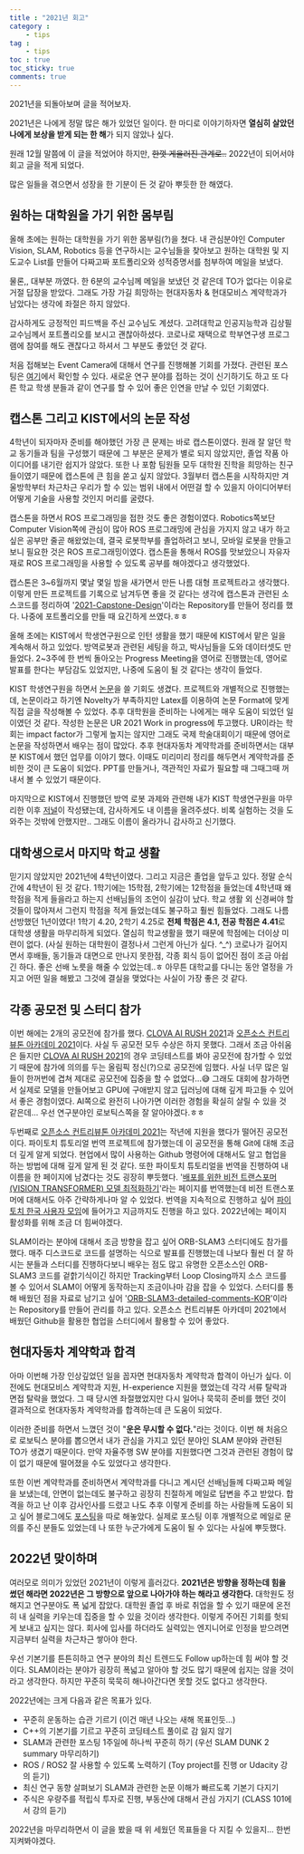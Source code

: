```yaml
---
title : "2021년 회고"
category :
    - tips
tag :
    - tips
toc : true
toc_sticky: true
comments: true
---  
```


2021년을 되돌아보며 글을 적어보자.  

2021년은 나에게 정말 많은 해가 있었던 일이다. 한 마디로 이야기하자면 **열심히 살았던 나에게 보상을 받게 되는 한 해**가 되지 않았나 싶다.  

원래 12월 말쯤에 이 글을 적었어야 하지만, ~~한껏 게을러진 관계로..~~ 2022년이 되어서야 회고 글을 적게 되었다.  

많은 일들을 겪으면서 성장을 한 기분이 든 것 같아 뿌듯한 한 해였다.

## 원하는 대학원을 가기 위한 몸부림  

올해 초에는 원하는 대학원을 가기 위한 몸부림(?)을 쳤다. 내 관심분야인 Computer Vision, SLAM, Robotics 등을 연구하시는 교수님들을 찾아보고 원하는 대학원 및 지도교수 List를 만들어 다짜고짜 포트폴리오와 성적증명서를 첨부하여 메일을 보냈다.  

물론,, 대부분 까였다. 한 6분의 교수님께 메일을 보냈던 것 같은데 TO가 없다는 이유로 거절 답장을 받았다. 그래도 가장 가길 희망하는 현대자동차 & 현대모비스 계약학과가 남았다는 생각에 좌절은 하지 않았다.  

감사하게도 긍정적인 피드백을 주신 교수님도 계셨다. 고려대학교 인공지능학과 김상필 교수님께서 포트폴리오를 보시고 괜찮아하셨다. 코로나로 재택으로 학부연구생 프로그램에 참여를 해도 괜찮다고 하셔서 그 부분도 좋았던 것 같다.  

처음 접해보는 Event Camera에 대해서 연구를 진행해볼 기회를 가졌다. 관련된 포스팅은 [여기](https://taeyoung96.github.io/research/EventSurvey/)에서 확인할 수 있다. 새로운 연구 분야를 접하는 것이 신기하기도 하고 또 다른 학교 학생 분들과 같이 연구를 할 수 있어 좋은 인연을 만날 수 있던 기회였다.  

## 캡스톤 그리고 KIST에서의 논문 작성  

4학년이 되자마자 준비를 해야했던 가장 큰 문제는 바로 캡스톤이였다. 원래 잘 알던 학교 동기들과 팀을 구성했기 때문에 그 부분은 문제가 별로 되지 않았지만, 졸업 작품 아이디어를 내기란 쉽지가 않았다. 또한 나 포함 팀원들 모두 대학원 진학을 희망하는 친구들이였기 때문에 캡스톤에 큰 힘을 쏟고 싶지 않았다. 3월부터 캡스톤을 시작하지만 겨울방학부터 차근차근 우리가 할 수 있는 범위 내에서 어떤걸 할 수 있을지 아이디어부터 어떻게 기술을 사용할 것인지 머리를 굴렸다.  

캡스톤을 하면서 ROS 프로그래밍을 접한 것도 좋은 경험이였다. Robotics쪽보단 Computer Vision쪽에 관심이 많아 ROS 프로그래밍에 관심을 가지지 않고 내가 하고 싶은 공부만 줄곧 해왔었는데, 결국 로봇학부를 졸업하려고 보니, 모바일 로봇을 만들고 보니 필요한 것은 ROS 프로그래밍이였다. 캡스톤을 통해서 ROS를 맛보았으니 자유자재로 ROS 프로그래밍을 사용할 수 있도록 공부를 해야겠다고 생각했었다.  

캡스톤은 3~6월까지 몇날 몇일 밤을 새가면서 만든 나름 대형 프로젝트라고 생각했다. 이렇게 만든 프로젝트를 기록으로 남겨두면 좋을 것 같다는 생각에 캡스톤과 관련된 소스코드를 정리하여 '[2021-Capstone-Design](https://github.com/Taeyoung96/2021-Capstone-Design)'이라는 Repository를 만들어 정리를 했다. 나중에 포트폴리오를 만들 때 요긴하게 쓰였다.ㅎㅎ  

올해 초에는 KIST에서 학생연구원으로 인턴 생활을 했기 때문에 KIST에서 맡은 일을 계속해서 하고 있었다. 방역로봇과 관련된 세팅을 하고, 박사님들을 도와 데이터셋도 만들었다. 2~3주에 한 번씩 돌아오는 Progress Meeting을 영어로 진행했는데, 영어로 발표를 한다는 부담감도 있었지만, 나중에 도움이 될 것 같다는 생각이 들었다. 

KIST 학생연구원을 하면서 [논문](https://drive.google.com/file/d/1RW1ViffMUETmIh4WIzt-cj-AC-xEJ5w4/view?usp=sharing)을 쓸 기회도 생겼다. 프로젝트와 개별적으로 진행했는데, 논문이라고 하기엔 Novelty가 부족하지만 Latex를 이용하여 논문 Format에 맞게 직접 글을 작성해볼 수 있었다. 추후 대학원을 준비하는 나에게는 매우 도움이 되었던 일이였던 것 같다. 작성한 논문은 UR 2021 Work in progress에 투고했다. UR이라는 학회는 impact factor가 그렇게 높지는 않지만 그래도 국제 학술대회이기 때문에 영어로 논문을 작성하면서 배우는 점이 많았다. 추후 현대자동차 계약학과를 준비하면서는 대부분 KIST에서 했던 업무를 이야기 했다. 이때도 미리미리 정리를 해두면서 계약학과를 준비한 것이 큰 도움이 되었다. PPT를 만들거나, 객관적인 자료가 필요할 때 그때그때 꺼내서 볼 수 있었기 때문이다.  

마지막으로 KIST에서 진행했던 방역 로봇 과제와 관련해 내가 KIST 학생연구원을 마무리한 이후 [저널](https://www.mdpi.com/1424-8220/21/23/7776)이 작성됐는데, 감사하게도 내 이름을 올려주셨다. 비록 실험하는 것을 도와주는 것밖에 안했지만.. 그래도 이름이 올라가니 감사하고 신기했다.

## 대학생으로서 마지막 학교 생활  

믿기지 않았지만 2021년에 4학년이였다. 그리고 지금은 졸업을 앞두고 있다. 정말 순식간에 4학년이 된 것 같다. 1학기에는 15학점, 2학기에는 12학점을 들었는데 4학년때 왜 학점을 적게 들을라고 하는지 선배님들의 조언이 실감이 났다. 학교 생활 외 신경써야 할 것들이 많아져서 그런지 학점을 적게 들었는데도 불구하고 훨씬 힘들었다. 그래도 나름 선방했던 1년이였다! 1학기 4.20, 2학기 4.25로 **전체 학점은 4.1, 전공 학점은 4.41**로 대학생 생활을 마무리하게 되었다. 열심히 학교생활을 했기 때문에 학점에는 더이상 미련이 없다. (사실 원하는 대학원이 결정나서 그런게 아닌가 싶다. ^_^) 코로나가 길어지면서 후배들, 동기들과 대면으로 만나지 못한점, 각종 회식 등이 없어진 점이 조금 아쉽긴 하다. 좋은 선배 노릇을 해줄 수 있었는데..ㅎ 아무튼 대학교를 다니는 동안 열정을 가지고 어떤 일을 해봤고 그것에 결실을 맺었다는 사실이 가장 좋은 것 같다.  

## 각종 공모전 및 스터디 참가  

이번 해에는 2개의 공모전에 참가를 했다. [CLOVA AI RUSH 2021](https://campaign.naver.com/clova_airush/)과 [오픈소스 컨트리뷰톤 아카데미 2021](https://www.oss.kr/notice/show/d7db473a-f57b-4d5e-be88-c0752f1719ec)이다. 사실 두 공모전 모두 수상은 하지 못했다. 그래서 조금 아쉬움은 들지만 [CLOVA AI RUSH 2021](https://campaign.naver.com/clova_airush/)의 경우 코딩테스트를 봐야 공모전에 참가할 수 있었기 때문에 참가에 의의를 두는 올림픽 정신(?)으로 공모전에 임했다. 사실 너무 많은 일들이 한꺼번에 겹쳐 제대로 공모전에 집중을 할 수 없었다...😅 그래도 대회에 참가하면서 실제로 모델을 만들어보고 GPU에 구애받지 않고 딥러닝에 대해 깊게 파고들 수 있어서 좋은 경험이였다. AI쪽으로 완전히 나아가면 이러한 경험을 확실히 살릴 수 있을 것 같은데... 우선 연구분야인 로보틱스쪽을 잘 알아야겠다.ㅎㅎ  

두번째로 [오픈소스 컨트리뷰톤 아카데미 2021](https://www.oss.kr/notice/show/d7db473a-f57b-4d5e-be88-c0752f1719ec)는 작년에 지원을 했다가 떨어진 공모전이다. 파이토치 튜토리얼 번역 프로젝트에 참가했는데 이 공모전을 통해 Git에 대해 조금 더 깊게 알게 되었다. 현업에서 많이 사용하는 Github 명령어에 대해서도 알고 협업을 하는 방법에 대해 깊게 알게 된 것 같다. 또한 파이토치 튜토리얼을 번역을 진행하여 내 이름을 한 페이지에 남겼다는 것도 굉장히 뿌듯했다. '[배포를 위한 비전 트랜스포머(VISION TRANSFORMER) 모델 최적화하기](https://tutorials.pytorch.kr/beginner/vt_tutorial.html)'라는 페이지를 번역했는데 비전 트랜스포머에 대해서도 아주 간략하게나마 알 수 있었다. 번역을 지속적으로 진행하고 싶어 [파이토치 한국 사용자 모임](https://github.com/PyTorchKorea)에 들어가고 지금까지도 진행을 하고 있다. 2022년에는 페이지 활성화를 위해 조금 더 힘써야겠다.  

SLAM이라는 분야에 대해서 조금 방향을 잡고 싶어 ORB-SLAM3 스터디에도 참가를 했다. 매주 디스코드로 코드를 설명하는 식으로 발표를 진행했는데 나보다 훨씬 더 잘 하시는 분들과 스터디를 진행하다보니 배우는 점도 많고 유명한 오픈소스인 ORB-SLAM3 코드를 겉핡기식이긴 하지만 Tracking부터 Loop Closing까지 소스 코드를 볼 수 있어서 SLAM이 어떻게 동작하는지 조금이나마 감을 잡을 수 있었다. 스터디를 통해 배웠던 점을 자료로 남기고 싶어 '[ORB-SLAM3-detailed-comments-KOR](https://github.com/Taeyoung96/ORB_SLAM3_detailed_comments_KOR)'이라는 Repository를 만들어 관리를 하고 있다. 오픈소스 컨트리뷰톤 아카데미 2021에서 배웠던 Github을 활용한 협업을 스터디에서 활용할 수 있어 좋았다.  

## 현대자동차 계약학과 합격  

아마 이번해 가장 인상깊었던 일을 꼽자면 현대자동차 계약학과 합격이 아닌가 싶다. 이전에도 현대모비스 계약학과 지원,  H-experience 지원을 했었는데 각각 서류 탈락과 면접 탈락을 했었다. 그 때 당시엔 좌절했었지만 다시 일어나 묵묵히 준비를 했던 것이 결과적으로 현대자동차 계약학과를 합격하는데 큰 도움이 되었다. 

이러한 준비를 하면서 느꼈던 것이 \"**운은 무시할 수 없다.**\"라는 것이다. 이번 해 처음으로 로보틱스 분야를 뽑으면서 내가 관심을 가지고 있던 분야인 SLAM 분야와 관련된 TO가 생겼기 때문이다. 만약 자율주행 SW 분야를 지원했다면 그것과 관련된 경험이 많이 없기 때문에 떨어졌을 수도 있었다고 생각한다.  

또한 이번 계약학과를 준비하면서 계약학과를 다니고 계시던 선배님들께 다짜고짜 메일을 보냈는데, 안면이 없는데도 불구하고 굉장히 친절하게 메일로 답변을 주고 받았다. 합격을 하고 난 이후 감사인사를 드렸고 나도 추후 이렇게 준비를 하는 사람들께 도움이 되고 싶어 블로그에도 [포스팅](https://taeyoung96.github.io/categories/dailytips/)을 따로 해놓았다. 실제로 포스팅 이후 개별적으로 메일로 문의를 주신 분들도 있었는데 나 또한 누군가에게 도움이 될 수 있다는 사실에 뿌듯했다.  

## 2022년 맞이하며

여러모로 의미가 있었던 2021년이 이렇게 흘러갔다. **2021년은 방향을 정하는데 힘을 썼던 해라면 2022년은 그 방향으로 앞으로 나아가야 하는 해라고 생각한다.** 대학원도 정해지고 연구분야도 폭 넓게 잡았다. 대학원 졸업 후 바로 취업을 할 수 있기 때문에 온전히 내 실력을 키우는데 집중을 할 수 있을 것이라 생각한다. 이렇게 주어진 기회를 헛되게 보내고 싶지는 않다. 회사에 입사를 하더라도 실력있는 엔지니어로 인정을 받으려면 지금부터 실력을 차근차근 쌓아야 한다.  

우선 기본기를 튼튼히하고 연구 분야의 최신 트렌드도 Follow up하는데 힘 써야 할 것이다. SLAM이라는 분야가 굉장히 폭넓고 알아야 할 것도 많기 때문에 쉽지는 않을 것이라고 생각한다. 하지만 꾸준히 묵묵히 해나아간다면 못할 것도 없다고 생각한다.  

2022년에는 크게 다음과 같은 목표가 있다.  

- 꾸준히 운동하는 습관 기르기 (이건 매년 나오는 새해 목표인듯...)  
- C++의 기본기를 기르고 꾸준히 코딩테스트 풀이로 감 잃지 않기  
- SLAM과 관련한 포스팅 1주일에 하나씩 꾸준히 하기 (우선 SLAM DUNK 2 summary 마무리하기)  
- ROS / ROS2 잘 사용할 수 있도록 노력하기 (Toy project를 진행 or Udacity 강의 듣기)  
- 최신 연구 동향 살펴보기 SLAM과 관련한 논문 이해가 빠르도록 기본기 다지기
- 주식은 우량주를 적립식 투자로 진행, 부동산에 대해서 관심 가지기 (CLASS 101에서 강의 듣기)  

2022년을 마무리하면서 이 글을 봤을 때 위 세웠던 목표들을 다 지킬 수 있을지... 한번 지켜봐야겠다.  